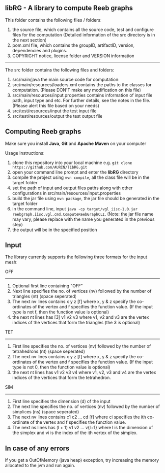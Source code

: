libRG - A library to compute Reeb graphs
----------------------------------------
This folder contains the following files / folders:
1. the source file, which contains all the source code, test and configure files for the computation (Detailed information of the src directory is in the next section)
2. pom.xml file, which contains the groupID, artifactID, version, dependencies and plugins.
5. COPYRIGHT notice, license folder and VERSION information

-----------------------------------------
The src folder contains the following files and folders:
1. src/main/java the main source code for computation
2. src/main/resources/loaders.xml contains the paths to the classes for computation. (Please DON'T make any modification on this file)
3. src/main/resources/input.properties contains information of input file path, input type and etc. For further details, see the notes in the file. (Please alert this file based on your needs)
4. src/test/resources/input the test input file
5. src/test/resources/output the test output file

Computing Reeb graphs
--------------------
Make sure you install **Java**, **Git** and **Apache Maven** on your computer

Usage Instructions:
1. clone this repository into your local machine e.g. `git clone https://github.com/AURIN/libRG.git`
2. open your command line prompt and enter the **libRG** directory
3. compile the project using `mvn compile`, all the class file will be in the target folder
4. set the path of input and output files paths along with other configurations in src/main/resources/input.properties
5. build the jar file using `mvn package`, the jar file should be generated in the target folder
6. in the command line, input `java -cp target/vgl_iisc-1.0.jar reebgraph.iisc.vgl.cmd.ComputeReebGraphCLI`. (Note: the jar file name may vary, please replace with the name you generated in the previous step)
7. the output will be in the specified position

Input
------
The library currently supports the following three formats for the input mesh:

OFF
***
1. Optional first line containing "OFF"
2. Next line specifies the no. of vertices (nv) followed by the number of triangles (nt) (space seperated)
3. The next nv lines contains
   x y z [f]
   where x, y & z specify the co-ordinates of the vertex and f specifies the function value. (If the input type is not f, then the function value is optional)
4. the next nt lines has
   [3] v1 v2 v3
   where v1, v2 and v3 are the vertex indices of the vertices that form the triangles (the 3 is optional)


TET
***
1. First line specifies the no. of vertices (nv) followed by the number of tetrahedrons (nt) (space seperated)
2. The next nv lines contains
   x y z [f]
   where x, y & z specify the co-ordinates of the vertex and f specifies the function value. (If the input type is not 0, then the function value is optional)
3. the next nt lines has
   v1 v2 v3 v4
   where v1, v2, v3 and v4 are the vertex indices of the vertices that form the tetrahedron.


SIM
***
1. First line specifies the dimension (d) of the input
2. The next line specifies the no. of vertices (nv) followed by the number of simplices (ns) (space seperated)
3. The next nv lines contains
   c1 c2 ... cd [f]
   where ci specifies the ith co-ordinate of the vertex and f specifies the function value.
4. The next ns lines has
   (l + 1) v1 v2 ... v{l+1}
   where l is the dimension of the simplex and vi is the index of the ith vertex of the simplex.



In case of any errors
---------------------
If you get a OutOfMemory (java heap) exception, try increasing the memory allocated to the jvm and run again.

